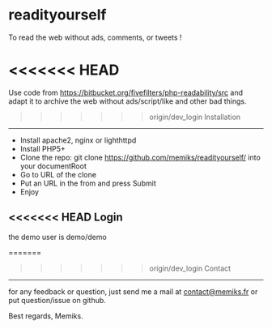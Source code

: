 readityourself
==============

To read the web without ads, comments, or tweets !

<<<<<<< HEAD
=======
Use code from https://bitbucket.org/fivefilters/php-readability/src
and adapt it to archive the web without ads/script/like and other bad things.

>>>>>>> origin/dev_login
Installation
------------

* Install apache2, nginx or lighthttpd
* Install PHP5+
* Clone the repo: git clone https://github.com/memiks/readityourself/ into your documentRoot
* Go to URL of the clone
* Put an URL in the from and press Submit
* Enjoy

<<<<<<< HEAD
Login
-----

the demo user is demo/demo

=======
>>>>>>> origin/dev_login
Contact
-------

for any feedback or question, just send me a mail at contact@memiks.fr or put question/issue on github.

Best regards,
Memiks.

